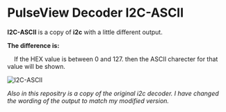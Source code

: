 # PulseView Decoder I2C-ASCII

**I2C-ASCII** is a copy of **i2c** with a little different output.

**The difference is:**

    If the HEX value is between 0 and 127. then the ASCII charecter for that value will be shown.

![I2C-ASCII](..\Images\I2C-ASCII.png)

*Also in this repositry is a copy of the original i2c decoder. I have changed the wording of the output to match my modified version.*
